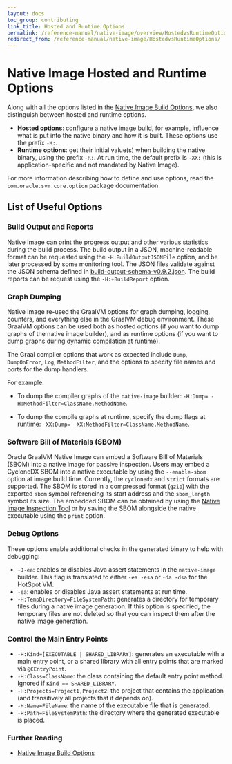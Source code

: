 ```yaml
---
layout: docs
toc_group: contributing
link_title: Hosted and Runtime Options
permalink: /reference-manual/native-image/overview/HostedvsRuntimeOptions/
redirect_from: /reference-manual/native-image/HostedvsRuntimeOptions/
---
```


# Native Image Hosted and Runtime Options

Along with all the options listed in the [Native Image Build Options](BuildOptions.md), we also distinguish between hosted and runtime options.

* **Hosted options**: configure a native image build, for example, influence what is put into the native binary and how it is built. These options use the prefix `-H:`.
* **Runtime options**: get their initial value(s) when building the native binary, using the prefix `-R:`. At run time, the default prefix is `-XX:` (this is application-specific and not mandated by Native Image).

For more information describing how to define and use options, read the `com.oracle.svm.core.option` package documentation.

## List of Useful Options

### Build Output and Reports

Native Image can print the progress output and other various statistics during the build process.
The build output in a JSON, machine-readable format can be requested using the `-H:BuildOutputJSONFile` option, and be later processed by some monitoring tool.
The JSON files validate against the JSON schema defined in [build-output-schema-v0.9.2.json](https://github.com/oracle/graal/blob/master/docs/reference-manual/native-image/assets/build-output-schema-v0.9.2.json). 
The build reports can be request using the `-H:+BuildReport` option.

### Graph Dumping

Native Image re-used the GraalVM options for graph dumping, logging, counters, and everything else in the GraalVM debug environment.
These GraalVM options can be used both as hosted options (if you want to dump graphs of the native image builder), and as runtime options (if you want to dump graphs during dynamic compilation at runtime).

The Graal compiler options that work as expected include `Dump`, `DumpOnError`, `Log`, `MethodFilter`, and the options to specify file names and ports for the dump handlers.

For example:
* To dump the compiler graphs of the `native-image` builder: `-H:Dump= -H:MethodFilter=ClassName.MethodName`.

* To dump the compile graphs at runtime, specify the dump flags at runtime: `-XX:Dump= -XX:MethodFilter=ClassName.MethodName`.

### Software Bill of Materials (SBOM)

Oracle GraalVM Native Image can embed a Software Bill of Materials (SBOM) into a native image for passive inspection.
Users may embed a CycloneDX SBOM into a native executable by using the `--enable-sbom` option at image build time. 
Currently, the `cyclonedx` and `strict` formats are supported.
The SBOM is stored in a compressed format (`gzip`) with the exported `sbom` symbol referencing its start address and the `sbom_length` symbol its size. 
The embedded SBOM can be obtained by using the [Native Image Inspection Tool](InspectTool.md) or by saving the SBOM alongside the native executable using the `print` option.

### Debug Options

These options enable additional checks in the generated binary to help with debugging:

* `-J-ea`: enables or disables Java assert statements in the `native-image` builder. This flag is translated to either `-ea -esa` or `-da -dsa` for the HotSpot VM.
* `-ea`: enables or disables Java assert statements at run time.
* `-H:TempDirectory=FileSystemPath`: generates a directory for temporary files during a native image generation.
If this option is specified, the temporary files are not deleted so that you can inspect them after the native image generation.

### Control the Main Entry Points

* `-H:Kind=[EXECUTABLE | SHARED_LIBRARY]`: generates an executable with a main entry point, or a shared library with all entry points that are marked via `@CEntryPoint`.
* `-H:Class=ClassName`: the class containing the default entry point method. Ignored if `Kind == SHARED_LIBRARY`.
* `-H:Projects=Project1,Project2`: the project that contains the application (and transitively all projects that it depends on).
* `-H:Name=FileName`: the name of the executable file that is generated.
* `-H:Path=FileSystemPath`: the directory where the generated executable is placed.

### Further Reading

* [Native Image Build Options](BuildOptions.md)